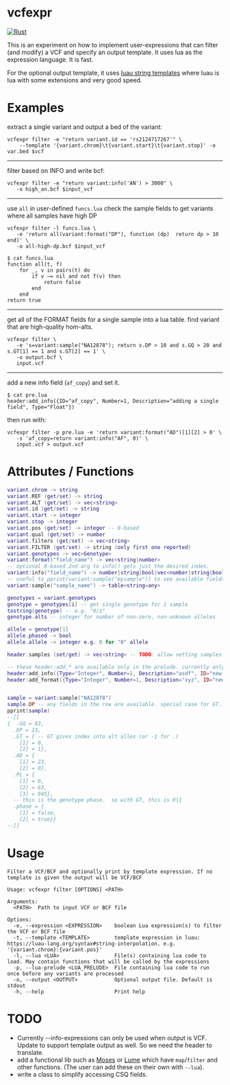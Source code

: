 # vcfexpr

[![Rust](https://github.com/brentp/vcfexpr/actions/workflows/rust.yml/badge.svg)](https://github.com/brentp/vcfexpr/actions/workflows/rust.yml)

This is an experiment on how to implement user-expressions
that can filter (and modify) a VCF and specify an output template.
It uses lua as the expression language. It is fast.

For the optional output template, it uses [luau string templates](https://luau-lang.org/syntax#string-interpolation)
where luau is lua with some extensions and very good speed.

# Examples


extract a single variant and output a bed of the variant:
```
vcfexpr filter -e "return variant.id == 'rs2124717267'" \
    --template '{variant.chrom}\t{variant.start}\t{variant.stop}' -o var.bed $vcf
```
---
filter based on INFO and write bcf:
```
vcfexpr filter -e "return variant:info('AN') > 3000" \
   -o high_an.bcf $input_vcf
```

---
use `all` in user-defined `funcs.lua`
check the sample fields to get variants where all samples have high DP
```
vcfexpr filter -l funcs.lua \
   -e 'return all(variant:format("DP"), function (dp)  return dp > 10 end)' \
   -o all-high-dp.bcf $input_vcf
```
```
$ cat funcs.lua
function all(t, f)
    for _, v in pairs(t) do
        if v ~= nil and not f(v) then
            return false
        end
    end
return true
```
---

get all of the FORMAT fields for a single sample into a lua table.
find variant that are high-quality hom-alts.

```
vcfexpr filter \
   -e 's=variant:sample("NA12878"); return s.DP > 10 and s.GQ > 20 and s.GT[1] == 1 and s.GT[2] == 1' \
   -o output.bcf \
   input.vcf
``` 

---

add a new info field (`af_copy`) and set it.
```
$ cat pre.lua
header:add_info({ID="af_copy", Number=1, Description="adding a single field", Type="Float"})
```
then run with:
```
vcfexpr filter -p pre.lua -e 'return variant:format("AD")[1][2] > 0' \
   -s 'af_copy=return variant:info("AF", 0)' \
   input.vcf > output.vcf
```



# Attributes / Functions

```lua
variant.chrom -> string
variant.REF (get/set) -> string
variant.ALT (get/set) -> vec<string>
variant.id (get/set) -> string
variant.start -> integer
variant.stop -> integer
variant.pos (get/set) -> integer -- 0-based
variant.qual (get/set) -> number
variant.filters (get/set) -> vec<string>
variant.FILTER (get/set) -> string (only first one reported)
variant.genotypes -> vec<Genotype>
variant:format("field_name") -> vec<string|number>
-- optional 0-based 2nd arg to info() gets just the desired index.
variant:info("field_name") -> number|string|bool|vec<number|string|bool> 
-- useful to pprint(variant:sample("mysample")) to see available fields.
variant:sample("sample_name") -> table<string=any> 

genotypes = variant.genotypes
genotype = genotypes[i] -- get single genotype for 1 sample
tostring(genotype) -- e.g. "0/1"
genotype.alts -- integer for number of non-zero, non-unknown alleles

allele = genotype[1] 
allele.phased -> bool
allele.allele -> integer e.g. 0 for "0" allele

header.samples (set/get) -> vec<string> -- TODO: allow setting samples before iteration.

-- these header:add_* are available only in the prelude. currently only Number=1 is supported.
header:add_info({Type="Integer", Number=1, Description="asdf", ID="new field"})
header:add_format({Type="Integer", Number=1, Description="xyz", ID="new format field"})


sample = variant:sample("NA12878")
sample.DP -- any fields in the row are available. special case for GT. use pprint to see structure:
pprint(sample)
--[[
{  .GQ = 63,
  .DP = 23,
  .GT = { -- GT gives index into alt alles (or -1 for .)
    [1] = 0,
    [2] = 1},
  .AD = {
    [1] = 23,
    [2] = 0},
  .PL = {
    [1] = 0,
    [2] = 63,
    [3] = 945},
  -- this is the genotype phase.  so with GT, this is 0|1
  .phase = { 
    [1] = false, 
    [2] = true}}
--]]
```


  

# Usage

```
Filter a VCF/BCF and optionally print by template expression. If no template is given the output will be VCF/BCF

Usage: vcfexpr filter [OPTIONS] <PATH>

Arguments:
  <PATH>  Path to input VCF or BCF file

Options:
  -e, --expression <EXPRESSION>    boolean Lua expression(s) to filter the VCF or BCF file
  -t, --template <TEMPLATE>        template expression in luau: https://luau-lang.org/syntax#string-interpolation. e.g. '{variant.chrom}:{variant.pos}'
  -l, --lua <LUA>                  File(s) containing lua code to load. May contain functions that will be called by the expressions
  -p, --lua-prelude <LUA_PRELUDE>  File containing lua code to run once before any variants are processed
  -o, --output <OUTPUT>            Optional output file. Default is stdout
  -h, --help                       Print help
```


# TODO

+ Currently --info-expressions can only be used when output is VCF. Update to support template output as well. So we need the header to translate.
+ add a functional lib such as [Moses](https://github.com/Yonaba/Moses) or [Lume](https://github.com/rxi/lume) which have `map`/`filter` and other functions.
  (The user can add these on their own with `--lua`).
+ write a class to simplify accessing CSQ fields.

